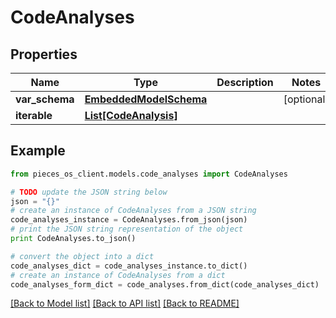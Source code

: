 # CodeAnalyses


## Properties

Name | Type | Description | Notes
------------ | ------------- | ------------- | -------------
**var_schema** | [**EmbeddedModelSchema**](EmbeddedModelSchema) |  | [optional] 
**iterable** | [**List[CodeAnalysis]**](CodeAnalysis) |  | 

## Example

```python
from pieces_os_client.models.code_analyses import CodeAnalyses

# TODO update the JSON string below
json = "{}"
# create an instance of CodeAnalyses from a JSON string
code_analyses_instance = CodeAnalyses.from_json(json)
# print the JSON string representation of the object
print CodeAnalyses.to_json()

# convert the object into a dict
code_analyses_dict = code_analyses_instance.to_dict()
# create an instance of CodeAnalyses from a dict
code_analyses_form_dict = code_analyses.from_dict(code_analyses_dict)
```
[[Back to Model list]](../README#documentation-for-models) [[Back to API list]](../README#documentation-for-api-endpoints) [[Back to README]](../README)


